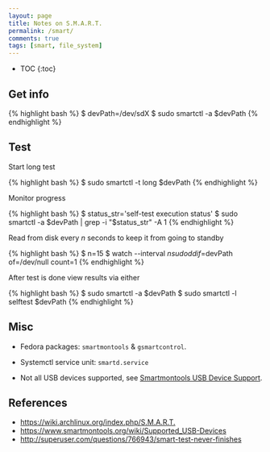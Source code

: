 ```yaml
---
layout: page
title: Notes on S.M.A.R.T.
permalink: /smart/
comments: true
tags: [smart, file_system]
---
```


* TOC
{:toc}

## Get info

{% highlight bash %}
$ devPath=/dev/sdX
$ sudo smartctl -a $devPath
{% endhighlight %}

## Test

Start long test

{% highlight bash %}
$ sudo smartctl -t long $devPath
{% endhighlight %}

Monitor progress

{% highlight bash %}
$ status_str='self-test execution status'
$ sudo smartctl -a $devPath  | grep -i "$status_str" -A 1
{% endhighlight %}

Read from disk every *n* seconds to keep it from going to standby

{% highlight bash %}
$ n=15
$ watch --interval $n sudo dd if=$devPath of=/dev/null count=1
{% endhighlight %}

After test is done view results via either

{% highlight bash %}
$ sudo smartctl -a $devPath
$ sudo smartctl -l selftest $devPath
{% endhighlight %}

## Misc

- Fedora packages: `smartmontools` & `gsmartcontrol`.

- Systemctl service unit: `smartd.service`

- Not all USB devices supported, see [Smartmontools USB Device
  Support](https://www.smartmontools.org/wiki/Supported_USB-Devices).

## References

- <https://wiki.archlinux.org/index.php/S.M.A.R.T.>
- <https://www.smartmontools.org/wiki/Supported_USB-Devices>
- <http://superuser.com/questions/766943/smart-test-never-finishes>
